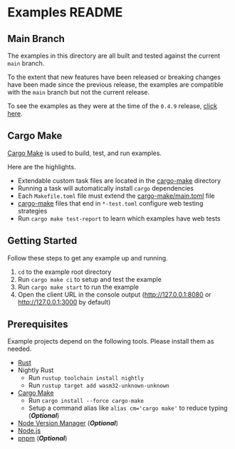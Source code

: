 # Examples README

## Main Branch

The examples in this directory are all built and tested against the current `main` branch.

To the extent that new features have been released or breaking changes have been made since the previous release, the examples are compatible with the `main` branch but not the current release.

To see the examples as they were at the time of the `0.4.9` release, [click here](https://github.com/leptos-rs/leptos/tree/v0.4.9/examples).

## Cargo Make

[Cargo Make](https://sagiegurari.github.io/cargo-make/) is used to build, test, and run examples.

Here are the highlights.

- Extendable custom task files are located in the [cargo-make](./cargo-make/) directory
- Running a task will automatically install `cargo` dependencies 
- Each `Makefile.toml` file must extend the [cargo-make/main.toml](./cargo-make/main.toml) file
- [cargo-make](./cargo-make/) files that end in `*-test.toml` configure web testing strategies
- Run `cargo make test-report` to learn which examples have web tests

## Getting Started

Follow these steps to get any example up and running.

1. `cd` to the example root directory
2. Run `cargo make ci` to setup and test the example
3. Run `cargo make start` to run the example
4. Open the client URL in the console output (<http://127.0.0.1:8080> or <http://127.0.0.1:3000> by default)

## Prerequisites

Example projects depend on the following tools. Please install them as needed.

- [Rust](https://www.rust-lang.org/)
- Nightly Rust
  - Run `rustup toolchain install nightly`
  - Run `rustup target add wasm32-unknown-unknown`
- [Cargo Make](https://sagiegurari.github.io/cargo-make/)
  - Run `cargo install --force cargo-make`
  - Setup a command alias like `alias cm='cargo make'` to reduce typing (**_Optional_**)
- [Node Version Manager](https://github.com/nvm-sh/nvm/) (**_Optional_**)
- [Node.js](https://nodejs.org/)
- [pnpm](https://pnpm.io/) (**_Optional_**)
